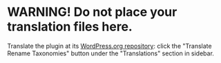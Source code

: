 # WARNING! Do not place your translation files here.

Translate the plugin at its [WordPress.org repository](https://wordpress.org/plugins/rename-taxonomies/): click the "Translate Rename Taxonomies" button under the "Translations" section in sidebar.
